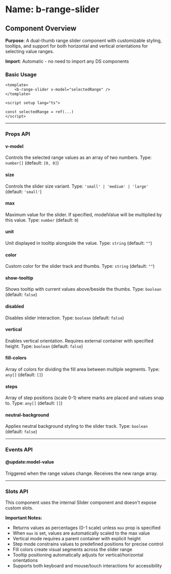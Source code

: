 # Name: b-range-slider
## Component Overview

**Purpose**: A dual-thumb range slider component with customizable styling, tooltips, and support for both horizontal and vertical orientations for selecting value ranges.

**Import**: Automatic - no need to import any DS components

### Basic Usage

```vue
<template>
    <b-range-slider v-model="selectedRange" />
</template>

<script setup lang="ts">

const selectedRange = ref(...)
</script>
```

---

### Props API

#### v-model
Controls the selected range values as an array of two numbers. Type: `number[]` (default: `[0, 0]`)

#### size
Controls the slider size variant. Type: `'small' | 'medium' | 'large'` (default: `'small'`)

#### max
Maximum value for the slider. If specified, modelValue will be multiplied by this value. Type: `number` (default: `0`)

#### unit
Unit displayed in tooltip alongside the value. Type: `string` (default: `""`)

#### color
Custom color for the slider track and thumbs. Type: `string` (default: `""`)

#### show-tooltip
Shows tooltip with current values above/beside the thumbs. Type: `boolean` (default: `false`)

#### disabled
Disables slider interaction. Type: `boolean` (default: `false`)

#### vertical
Enables vertical orientation. Requires external container with specified height. Type: `boolean` (default: `false`)

#### fill-colors
Array of colors for dividing the fill area between multiple segments. Type: `any[]` (default: `[]`)

#### steps
Array of step positions (scale 0-1) where marks are placed and values snap to. Type: `any[]` (default: `[]`)

#### neutral-background
Applies neutral background styling to the slider track. Type: `boolean` (default: `false`)

---

### Events API

#### @update:model-value
Triggered when the range values change. Receives the new range array.

---

### Slots API

This component uses the internal Slider component and doesn't expose custom slots.

**Important Notes:**
- Returns values as percentages (0-1 scale) unless `max` prop is specified
- When `max` is set, values are automatically scaled to the max value
- Vertical mode requires a parent container with explicit height
- Step mode constrains values to predefined positions for precise control
- Fill colors create visual segments across the slider range
- Tooltip positioning automatically adjusts for vertical/horizontal orientations
- Supports both keyboard and mouse/touch interactions for accessibility